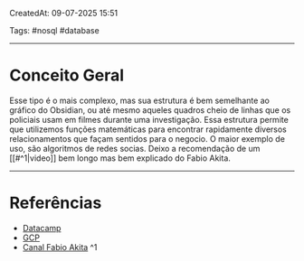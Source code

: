 CreatedAt: 09-07-2025 15:51

Tags: #nosql #database 

---
# Conceito Geral
Esse tipo é o mais complexo, mas sua estrutura é bem semelhante ao gráfico do Obsidian, ou até mesmo aqueles quadros cheio de linhas que os policiais usam em filmes durante uma investigação.
Essa estrutura permite que utilizemos funções matemáticas para encontrar rapidamente diversos relacionamentos que façam sentidos para o negocio.
O maior exemplo de uso, são algoritmos de redes socias.
Deixo a recomendação de um [[#^1|video]] bem longo mas bem explicado do Fabio Akita.

---
# Referências
- [Datacamp](https://www.datacamp.com/pt/blog/what-is-a-graph-database)
- [GCP](https://cloud.google.com/discover/what-is-nosql?hl=pt-BR)
- [Canal Fabio Akita](https://youtu.be/uIflMYQnp8A?si=kBmhBlZfOCrJEo2D) ^1